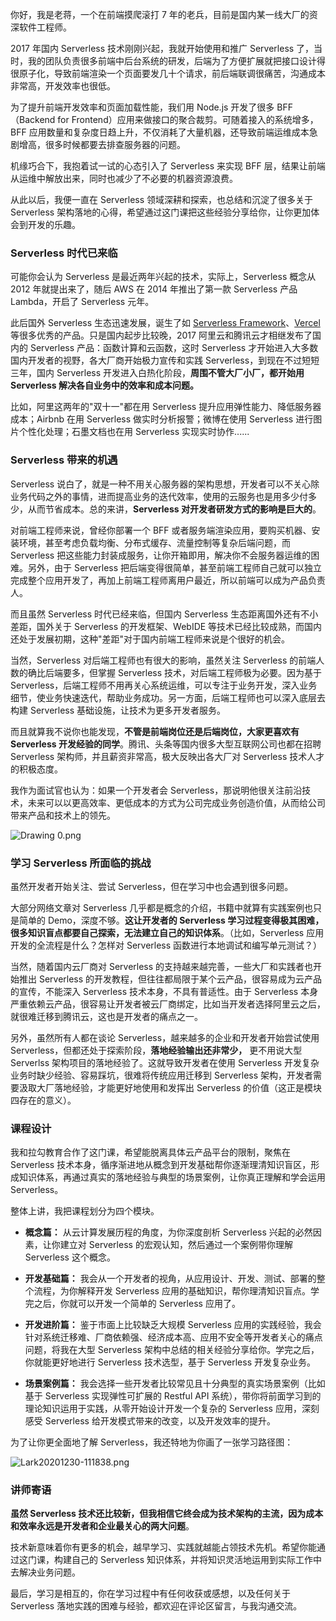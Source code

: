 你好，我是老蒋，一个在前端摸爬滚打 7 年的老兵，目前是国内某一线大厂的资深软件工程师。

2017 年国内 Serverless 技术刚刚兴起，我就开始使用和推广 Serverless 了，当时，我的团队负责很多前端中后台系统的研发，后端为了方便扩展就把接口设计得很原子化，导致前端渲染一个页面要发几十个请求，前后端联调很痛苦，沟通成本非常高，开发效率也很低。

为了提升前端开发效率和页面加载性能，我们用 Node.js 开发了很多 BFF（Backend for Frontend）应用来做接口的聚合裁剪。可随着接入的系统增多，BFF 应用数量和复杂度日趋上升，不仅消耗了大量机器，还导致前端运维成本急剧增高，很多时候都要去排查服务器的问题。

机缘巧合下，我抱着试一试的心态引入了 Serverless 来实现 BFF 层，结果让前端从运维中解放出来，同时也减少了不必要的机器资源浪费。

从此以后，我便一直在 Serverless 领域深耕和探索，也总结和沉淀了很多关于 Serverless 架构落地的心得，希望通过这门课把这些经验分享给你，让你更加体会到开发的乐趣。

### Serverless 时代已来临

可能你会认为 Serverless 是最近两年兴起的技术，实际上，Serverless 概念从 2012 年就提出来了，随后 AWS 在 2014 年推出了第一款 Serverless 产品 Lambda，开启了 Serverless 元年。

此后国外 Serverless 生态迅速发展，诞生了如 [Serverless Framework](http://serverless.com/)、[Vercel](https://vercel.com/) 等很多优秀的产品。只是国内起步比较晚，2017 阿里云和腾讯云才相继发布了国内的 Serverless 产品：函数计算和云函数，这时 Serverless 才开始进入大多数国内开发者的视野，各大厂商开始极力宣传和实践 Serverless，到现在不过短短三年，国内 Serverless 开发进入白热化阶段，**周围不管大厂小厂，都开始用 Serverless 解决各自业务中的效率和成本问题。**

比如，阿里这两年的"双十一"都在用 Serverless 提升应用弹性能力、降低服务器成本；Airbnb 在用 Serverless 做实时分析报警；微博在使用 Serverless 进行图片个性化处理；石墨文档也在用 Serverless 实现实时协作......

### Serverless 带来的机遇

Serverless 说白了，就是一种不用关心服务器的架构思想，开发者可以不关心除业务代码之外的事情，进而提高业务的迭代效率，使用的云服务也是用多少付多少，从而节省成本。总的来讲，**Serverless 对开发者研发方式的影响是巨大的**。

对前端工程师来说，曾经你部署一个 BFF 或者服务端渲染应用，要购买机器、安装环境，甚至考虑负载均衡、分布式缓存、流量控制等复杂后端问题，而 Serverless 把这些能力封装成服务，让你开箱即用，解决你不会服务器运维的困难。另外，由于 Serverless 把后端变得很简单，甚至前端工程师自己就可以独立完成整个应用开发了，再加上前端工程师离用户最近，所以前端可以成为产品负责人。

而且虽然 Serverless 时代已经来临，但国内 Serverless 生态距离国外还有不小差距，国外关于 Serverless 的开发框架、WebIDE 等技术已经比较成熟，而国内还处于发展初期，这种"差距"对于国内前端工程师来说是个很好的机会。

当然，Serverless 对后端工程师也有很大的影响，虽然关注 Serverless 的前端人数的确比后端要多，但掌握 Serverless 技术，对后端工程师极为必要。因为基于 Serverless，后端工程师不用再关心系统运维，可以专注于业务开发，深入业务细节，使业务快速迭代，帮助业务成功。另一方面，后端工程师也可以深入底层去构建 Serverless 基础设施，让技术为更多开发者服务。

而且就算我不说你也能发现，**不管是前端岗位还是后端岗位，大家更喜欢有 Serverless 开发经验的同学**。腾讯、头条等国内很多大型互联网公司也都在招聘 Serverless 架构师，并且薪资非常高，极大反映出各大厂对 Serverless 技术人才的积极态度。

我作为面试官也认为：如果一个开发者会 Serverless，那说明他很关注前沿技术，未来可以以更高效率、更低成本的方式为公司完成业务创造价值，从而给公司带来产品和技术上的领先。

<Image alt="Drawing 0.png" src="https://s0.lgstatic.com/i/image/M00/8B/F0/Ciqc1F_i-PWAfISFAAPrRZz2hM0607.png"/>

### 学习 Serverless 所面临的挑战

虽然开发者开始关注、尝试 Serverless，但在学习中也会遇到很多问题。

大部分网络文章对 Serverless 几乎都是概念的介绍，书籍中就算有实践案例也只是简单的 Demo，深度不够。**这让开发者的 Serverless 学习过程变得极其困难，很多知识盲点都要自己探索，无法建立自己的知识体系**。（比如，Serverless 应用开发的全流程是什么？怎样对 Serverless 函数进行本地调试和编写单元测试？）

当然，随着国内云厂商对 Serverless 的支持越来越完善，一些大厂和实践者也开始推出 Serverless 的开发教程，但往往都局限于某个云产品，很容易成为云产品的宣传，不能深入 Serverless 技术本身，不具有普适性。由于 Serverless 本身严重依赖云产品，很容易让开发者被云厂商绑定，比如当开发者选择阿里云之后，就很难迁移到腾讯云，这也是开发者的痛点之一。

另外，虽然所有人都在谈论 Serverless，越来越多的企业和开发者开始尝试使用 Serverless，但都还处于探索阶段，**落地经验输出还非常少，** 更不用说大型 Serverlss 架构项目的落地经验了。这就导致开发者在使用 Serverless 开发复杂业务时缺少经验、容易踩坑，很难将传统应用迁移到 Serverless 架构，开发者需要汲取大厂落地经验，才能更好地使用和发挥出 Serverless 的价值（这正是模块四存在的意义）。

### 课程设计

我和拉勾教育合作了这门课，希望能脱离具体云产品平台的限制，聚焦在 Serverless 技术本身，循序渐进地从概念到开发基础帮你逐渐理清知识盲区，形成知识体系，再通过真实的落地经验与典型的场景案例，让你真正理解和学会运用 Serverless。

整体上讲，我把课程划分为四个模块。

* **概念篇：** 从云计算发展历程的角度，为你深度剖析 Serverless 兴起的必然因素，让你建立对 Serverless 的宏观认知，然后通过一个案例带你理解 Serverless 这个概念。

* **开发基础篇：** 我会从一个开发者的视角，从应用设计、开发、测试、部署的整个流程，为你解释开发 Serverless 应用的基础知识，帮你理清知识盲点。学完之后，你就可以开发一个简单的 Serverless 应用了。

* **开发进阶篇：** 鉴于市面上比较缺乏大规模 Serverless 应用的实践经验，我会针对系统迁移难、厂商依赖强、经济成本高、应用不安全等开发者关心的痛点问题，将我在大型 Serverless 架构中总结的相关经验分享给你。学完之后，你就能更好地进行 Serverless 技术选型，基于 Serverless 开发复杂业务。

* **场景案例篇：** 我会选择一些开发者比较常见且十分典型的真实场景案例（比如基于 Serverless 实现弹性可扩展的 Restful API 系统），带你将前面学习到的理论知识运用于实践，从零开始设计开发一个复杂的 Serverless 应用，深刻感受 Serverless 给开发模式带来的改变，以及开发效率的提升。

为了让你更全面地了解 Serverless，我还特地为你画了一张学习路径图：

<Image alt="Lark20201230-111838.png" src="https://s0.lgstatic.com/i/image/M00/8C/5B/Ciqc1F_r8Z6APJcVAA2iRurEGFE180.png"/>

### 讲师寄语

**虽然 Serverless 技术还比较新，但我相信它终会成为技术架构的主流，因为成本和效率永远是开发者和企业最关心的两大问题**。

技术新意味着你有更多的机会，越早学习、实践就越能占领技术先机。希望你能通过这门课，构建自己的 Serverless 知识体系，并将知识灵活地运用到实际工作中去解决业务问题。

最后，学习是相互的，你在学习过程中有任何收获或感想，以及任何关于 Serverless 落地实践的困难与经验，都欢迎在评论区留言，与我沟通交流。
